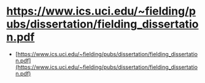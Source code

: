 # https://www.ics.uci.edu/~fielding/pubs/dissertation/fielding_dissertation.pdf

* [https://www.ics.uci.edu/~fielding/pubs/dissertation/fielding_dissertation.pdf](https://www.ics.uci.edu/~fielding/pubs/dissertation/fielding_dissertation.pdf)